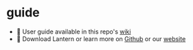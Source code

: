 # guide
- 📖 User guide available in this repo's [wiki](https://github.com/getlantern/guide/wiki)
- 🔗 Download Lantern or learn more on [Github](https://github.com/getlantern) or our [website](https://lantern.io)
